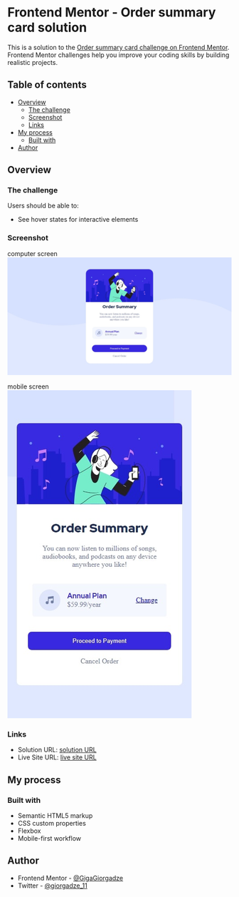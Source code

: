 # Frontend Mentor - Order summary card solution

This is a solution to the [Order summary card challenge on Frontend Mentor](https://www.frontendmentor.io/challenges/order-summary-component-QlPmajDUj). Frontend Mentor challenges help you improve your coding skills by building realistic projects. 

## Table of contents

- [Overview](#overview)
  - [The challenge](#the-challenge)
  - [Screenshot](#screenshot)
  - [Links](#links)
- [My process](#my-process)
  - [Built with](#built-with)
- [Author](#author)


## Overview

### The challenge

Users should be able to:

- See hover states for interactive elements

### Screenshot
computer screen 
![](./images/ss.jpeg)

mobile  screen
![](./images/Mss.jpeg)

### Links

- Solution URL: [solution URL](https://www.frontendmentor.io/solutions/htmlcss-u4fRUo1e0)
- Live Site URL: [live site URL](https://gigagiorgadze.github.io/Order-summary-card/)

## My process

### Built with

- Semantic HTML5 markup
- CSS custom properties
- Flexbox
- Mobile-first workflow

## Author

- Frontend Mentor - [@GigaGiorgadze](https://www.frontendmentor.io/profile/GigaGiorgadze)
- Twitter - [@giorgadze_11](https://www.twitter.com/giorgadze_11)

